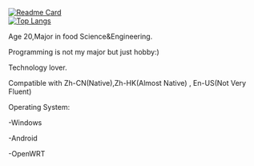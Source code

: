 [![Readme Card](https://github-readme-stats-one-bice.vercel.app/api?username=long45343&show_icons=true&role=OWNER,ORGANIZATION_MEMBER,COLLABORATOR)](https://github.com/anuraghazra/github-readme-stats)  
[![Top Langs](https://github-readme-stats-one-bice.vercel.app/api/top-langs/?username=long45343&layout=compact&exclude_repo=Hardware-Course&hide=Jupyter%20Notebook,MATLAB&role=OWNER,ORGANIZATION_MEMBER&langs_count=10)](https://github.com/anuraghazra/github-readme-stats)
<!--
<!--
**long45343/long45343** is a ✨ _special_ ✨ repository because its `README.md` (this file) appears on your GitHub profile.

Here are some ideas to get you started:

- 🔭 I’m currently working on ...
- 🌱 I’m currently learning ...
- 👯 I’m looking to collaborate on ...
- 🤔 I’m looking for help with ...
- 💬 Ask me about ...
- 📫 How to reach me: ...
- 😄 Pronouns: ...
- ⚡ Fun fact: ...
-->
Age 20,Major in food Science&Engineering.

Programming is not my major but just hobby:)

Technology lover.

Compatible with Zh-CN(Native),Zh-HK(Almost Native) , En-US(Not Very Fluent)

Operating System:

-Windows

-Android

-OpenWRT
